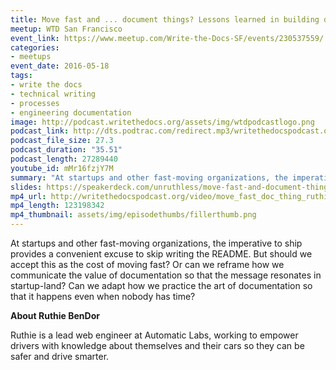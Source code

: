 ```yaml
---
title: Move fast and ... document things? Lessons learned in building documentation culture at a startup, by Ruthie BenDor
meetup: WTD San Francisco
event_link: https://www.meetup.com/Write-the-Docs-SF/events/230537559/
categories:
- meetups
event_date: 2016-05-18
tags:
- write the docs
- technical writing
- processes
- engineering documentation
image: http://podcast.writethedocs.org/assets/img/wtdpodcastlogo.png
podcast_link: http://dts.podtrac.com/redirect.mp3/writethedocspodcast.org/ruthiemovefastanddocwtd.mp3
podcast_file_size: 27.3
podcast_duration: "35.51"
podcast_length: 27289440
youtube_id: mMr16fzjY7M
summary: "At startups and other fast-moving organizations, the imperative to ship provides a convenient excuse to skip writing the README. But should we accept this as the cost of moving fast? Or can we reframe how we communicate the value of documentation so that the message resonates in startup-land? Can we adapt how we practice the art of documentation so that it happens even when nobody has time?"
slides: https://speakerdeck.com/unruthless/move-fast-and-document-things
mp4_url: http://writethedocspodcast.org/video/move_fast_doc_thing_ruthie_bendor.mp4
mp4_length: 123198342
mp4_thumbnail: assets/img/episodethumbs/fillerthumb.png
---
```


At startups and other fast-moving organizations, the imperative to ship provides a convenient excuse to skip writing the README. But should we accept this as the cost of moving fast? Or can we reframe how we communicate the value of documentation so that the message resonates in startup-land? Can we adapt how we practice the art of documentation so that it happens even when nobody has time?

**About Ruthie BenDor**

Ruthie is a lead web engineer at Automatic Labs, working to empower drivers with knowledge about themselves and their cars so they can be safer and drive smarter.
